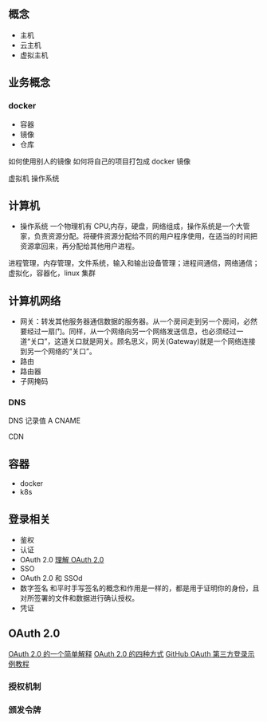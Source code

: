 ## 概念

-   主机
-   云主机
-   虚拟主机

## 业务概念

### docker

-   容器
-   镜像
-   仓库

如何使用别人的镜像
如何将自己的项目打包成 docker 镜像

虚拟机
操作系统

## 计算机

-   操作系统
    一个物理机有 CPU,内存，硬盘，网络组成，操作系统是一个大管家，负责资源分配。将硬件资源分配给不同的用户程序使用，在适当的时间把资源拿回来，再分配给其他用户进程。

进程管理，内存管理，文件系统，输入和输出设备管理；进程间通信，网络通信；虚拟化，容器化，linux 集群

## 计算机网络

-   网关：转发其他服务器通信数据的服务器。从一个房间走到另一个房间，必然要经过一扇门。同样，从一个网络向另一个网络发送信息，也必须经过一道“关口”，这道关口就是网关。顾名思义，网关(Gateway)就是一个网络连接到另一个网络的“关口”。
-   路由
-   路由器
-   子网掩码

### DNS

DNS 记录值
A
CNAME

CDN

## 容器

-   docker
-   k8s

## 登录相关

-   鉴权
-   认证
-   OAuth 2.0
    [理解 OAuth 2.0](https://www.ruanyifeng.com/blog/2014/05/oauth_2_0.html)
-   SSO
-   OAuth 2.0 和 SSOd
-   数字签名
    和平时手写签名的概念和作用是一样的，都是用于证明你的身份，且对所签署的文件和数据进行确认授权。
-   凭证

## OAuth 2.0

[OAuth 2.0 的一个简单解释](https://www.ruanyifeng.com/blog/2019/04/oauth_design.html)
[OAuth 2.0 的四种方式](https://www.ruanyifeng.com/blog/2019/04/oauth-grant-types.html)
[GitHub OAuth 第三方登录示例教程](https://www.ruanyifeng.com/blog/2019/04/github-oauth.html)

### 授权机制

### 颁发令牌
